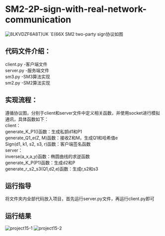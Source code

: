 # SM2-2P-sign-with-real-network-communication
![8LKVD`ZF6`A8T)UK `E{66X](https://github.com/Basoob/Innovation-and-Entrepreneurship-Practice-Homework/assets/141385265/e4fabe72-68cb-4102-974a-df274d7be688)
SM2 two-party sign协议如图
## 代码文件介绍：
client.py -客户端文件
<br>server.py -服务端文件
<br>sm3.py -SM3算法实现
<br>sm2.py -SM2算法实现
## 实现流程：
遵循协议图，分别于client和server文件中定义相关函数，并使用socket进行模拟通讯，具体函数如下：
<br>client：
<br>generate_K_P1()函数：生成私钥d1和P1
<br>generate_Q1_e(Z, M)函数：接收Z和M，生成Q1和哈希值e
<br>Sign(d1, k1, s2, s3, r)函数：客户端签名函数
<br>server：
<br>inverse(a_x,a_y)函数：椭圆曲线的求逆函数
<br>generate_K_P(P1)函数：生成d2和P
<br>generate_r_s2_s3(Q1,d2,e)函数：生成r,s2和s3
## 运行指导
将文件夹内全部代码放入项目，首先运行server.py文件，再运行client.py即可
## 运行结果
![project15-1](https://github.com/Basoob/Innovation-and-Entrepreneurship-Practice-Homework/assets/141385265/4517a505-a79e-45b7-ab33-bc56d3c7b9ad)
![project15-2](https://github.com/Basoob/Innovation-and-Entrepreneurship-Practice-Homework/assets/141385265/1caa79d2-edab-46fe-8969-a1bf1b8e2e98)
